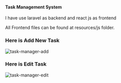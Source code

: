 #### Task Management System

I have use laravel as backend and react js as frontend

All Frontend files can be found at resources/js folder.

### Here is Add New Task

![task-manager-add](https://elegant-benz-386492.netlify.app/task-manager-add.png)

### Here is Edit Task

![task-manager-edit](https://elegant-benz-386492.netlify.app/task-manager-edit.png)
